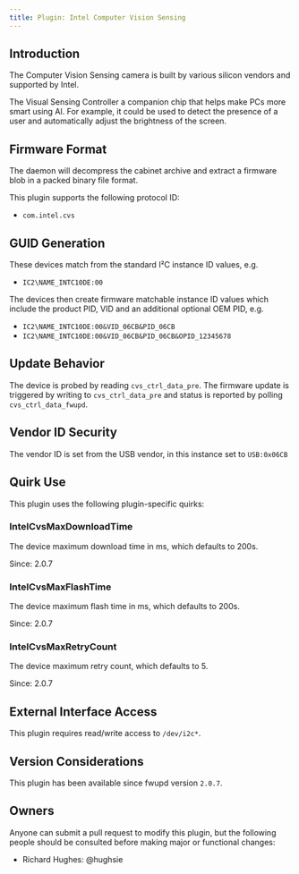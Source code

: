```yaml
---
title: Plugin: Intel Computer Vision Sensing
---
```


## Introduction

The Computer Vision Sensing camera is built by various silicon vendors and supported by Intel.

The Visual Sensing Controller a companion chip that helps make PCs more smart using AI.
For example, it could be used to detect the presence of a user and automatically adjust the
brightness of the screen.

## Firmware Format

The daemon will decompress the cabinet archive and extract a firmware blob in a packed binary file
format.

This plugin supports the following protocol ID:

* `com.intel.cvs`

## GUID Generation

These devices match from the standard I²C instance ID values, e.g.

* `IC2\NAME_INTC10DE:00`

The devices then create firmware matchable instance ID values which include the product PID, VID
and an additional optional OEM PID, e.g.

* `IC2\NAME_INTC10DE:00&VID_06CB&PID_06CB`
* `IC2\NAME_INTC10DE:00&VID_06CB&PID_06CB&OPID_12345678`

## Update Behavior

The device is probed by reading `cvs_ctrl_data_pre`. The firmware update is triggered by writing to
`cvs_ctrl_data_pre` and status is reported by polling `cvs_ctrl_data_fwupd`.

## Vendor ID Security

The vendor ID is set from the USB vendor, in this instance set to `USB:0x06CB`

## Quirk Use

This plugin uses the following plugin-specific quirks:

### IntelCvsMaxDownloadTime

The device maximum download time in ms, which defaults to 200s.

Since: 2.0.7

### IntelCvsMaxFlashTime

The device maximum flash time in ms, which defaults to 200s.

Since: 2.0.7

### IntelCvsMaxRetryCount

The device maximum retry count, which defaults to 5.

Since: 2.0.7

## External Interface Access

This plugin requires read/write access to `/dev/i2c*`.

## Version Considerations

This plugin has been available since fwupd version `2.0.7`.

## Owners

Anyone can submit a pull request to modify this plugin, but the following people should be
consulted before making major or functional changes:

* Richard Hughes: @hughsie
